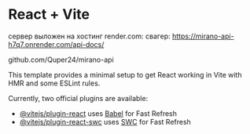 # React + Vite

сервер выложен на хостинг render.com: 
свагер:
https://mirano-api-h7q7.onrender.com/api-docs/

github.com/Quper24/mirano-api


This template provides a minimal setup to get React working in Vite with HMR and some ESLint rules.

Currently, two official plugins are available:

- [@vitejs/plugin-react](https://github.com/vitejs/vite-plugin-react/blob/main/packages/plugin-react/README.md) uses [Babel](https://babeljs.io/) for Fast Refresh
- [@vitejs/plugin-react-swc](https://github.com/vitejs/vite-plugin-react-swc) uses [SWC](https://swc.rs/) for Fast Refresh
